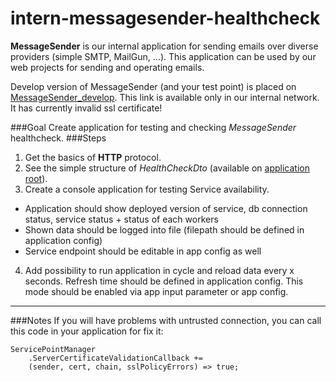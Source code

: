 # intern-messagesender-healthcheck

**MessageSender** is our internal application for sending emails over diverse providers (simple SMTP, MailGun, ...). This application can be used by our web projects for sending and operating emails.

Develop version of MessageSender (and your test point) is placed on [MessageSender_develop](https://10.0.1.221:9000). This link is available only in our internal network. It has currently invalid ssl certificate!

###Goal
Create application for testing and checking *MessageSender* healthcheck.
###Steps
1. Get the basics of **HTTP** protocol.
2. See the simple structure of *HealthCheckDto* (available on [application root](https://10.0.1.221:9000)).
3. Create a console application for testing Service availability.
  * Application should show deployed version of service, db connection status, service status + status of each workers
  * Shown data should be logged into file (filepath should be defined in application config)
  * Service endpoint should be editable in app config as well
4. Add possibility to run application in cycle and reload data every x seconds. Refresh time should be defined in application config. This mode should be enabled via app input parameter or app config.

___
###Notes
If you will have problems with untrusted connection, you can call this code in your application for fix it:
```
ServicePointManager
    .ServerCertificateValidationCallback += 
    (sender, cert, chain, sslPolicyErrors) => true;
```
